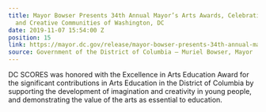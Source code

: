 ```yaml
---
title: Mayor Bowser Presents 34th Annual Mayor’s Arts Awards, Celebrating the Arts
  and Creative Communities of Washington, DC
date: 2019-11-07 15:54:00 Z
position: 15
link: https://mayor.dc.gov/release/mayor-bowser-presents-34th-annual-mayors-arts-awards-celebrating-arts-and-creative
source: Government of the District of Columbia – Muriel Bowser, Mayor
---
```


DC SCORES was honored with the Excellence in Arts Education Award for the significant contributions in Arts Education in the District of Columbia by supporting the development of imagination and creativity in young people, and demonstrating the value of the arts as essential to education.